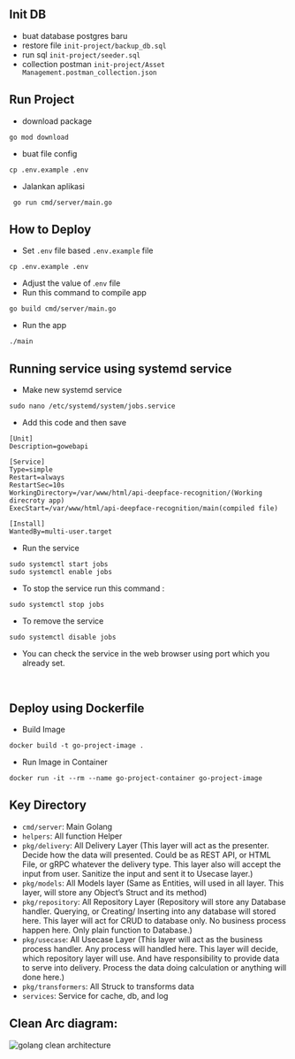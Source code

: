 ## Init DB
- buat database postgres baru
- restore file `init-project/backup_db.sql`
- run sql `init-project/seeder.sql`
- collection postman `init-project/Asset Management.postman_collection.json`

## Run Project

- download package
```
go mod download
```
- buat file config
```
cp .env.example .env
```
- Jalankan aplikasi
```
 go run cmd/server/main.go
```
## How to Deploy
- Set `.env` file based `.env.example`  file
```
cp .env.example .env
```
- Adjust the value of .`env` file
- Run this command to compile app
```
go build cmd/server/main.go
``` 
- Run the app
```
./main
```

## Running service using systemd service
- Make new systemd service
```
sudo nano /etc/systemd/system/jobs.service
```
- Add this code and then save
```
[Unit]
Description=gowebapi

[Service]
Type=simple
Restart=always
RestartSec=10s
WorkingDirectory=/var/www/html/api-deepface-recognition/(Working direcroty app)
ExecStart=/var/www/html/api-deepface-recognition/main(compiled file)

[Install]
WantedBy=multi-user.target
```
- Run the service
```
sudo systemctl start jobs
sudo systemctl enable jobs
```
- To stop the service run this command :
```
sudo systemctl stop jobs
```
- To remove the service
```
sudo systemctl disable jobs
```
- You can check the service in the web browser using port which you already set.

<br>

## Deploy using Dockerfile
- Build Image
```
docker build -t go-project-image .
```
- Run Image in Container
```
docker run -it --rm --name go-project-container go-project-image
```

## Key Directory

* `cmd/server`: Main Golang
* `helpers`: All function Helper
* `pkg/delivery`: All Delivery Layer (This layer will act as the presenter. Decide how the data will presented. Could be as REST API, or HTML File, or gRPC whatever the delivery type.
This layer also will accept the input from user. Sanitize the input and sent it to Usecase layer.)
* `pkg/models`: All Models layer (Same as Entities, will used in all layer. This layer, will store any Object’s Struct and its method)
* `pkg/repository`: All Repository Layer (Repository will store any Database handler. Querying, or Creating/ Inserting into any database will stored here. This layer will act for CRUD to database only. No business process happen here. Only plain function to Database.)
* `pkg/usecase`: All Usecase Layer (This layer will act as the business process handler. Any process will handled here. This layer will decide, which repository layer will use. And have responsibility to provide data to serve into delivery. Process the data doing calculation or anything will done here.)
* `pkg/transformers`: All Struck to transforms data
* `services`: Service for cache, db, and log

## Clean Arc diagram:

![golang clean architecture](https://github.com/bxcodec/go-clean-arch/raw/master/clean-arch.png)